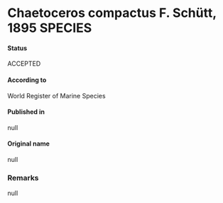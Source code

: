 Chaetoceros compactus F. Schütt, 1895 SPECIES
=======

#### Status
ACCEPTED

#### According to
World Register of Marine Species

#### Published in
null

#### Original name
null

### Remarks
null